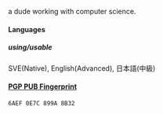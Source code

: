 a dude working with computer science. 

#### Languages

##### using/usable
SVE(Native), English(Advanced), 日本語(中級)

#### [PGP PUB Fingerprint](https://en.wikipedia.org/wiki/Pretty_Good_Privacy)
`6AEF 0E7C 899A 8B32`
